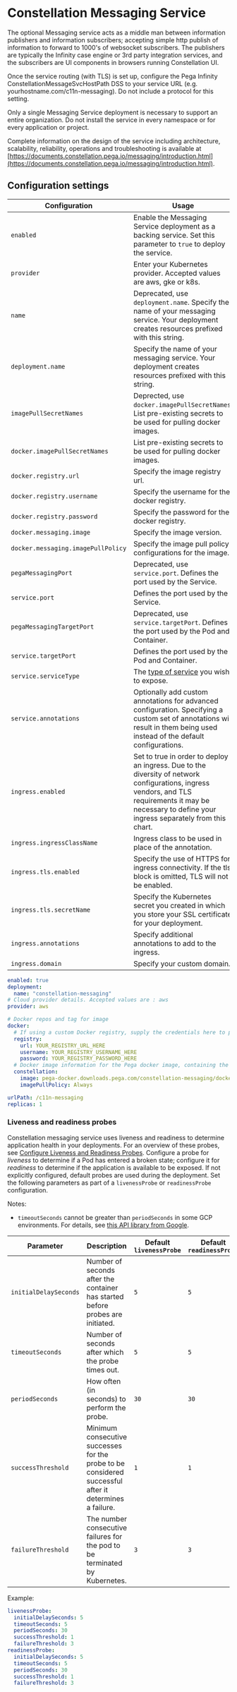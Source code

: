 # Constellation Messaging Service

The optional Messaging service acts as a middle man between information publishers and information subscribers; accepting simple http publish of information to forward to 1000's of websocket subscribers. The publishers are typically the Infinity case engine or 3rd party integration services, and the subscribers are UI components in browsers running Constellation UI.

Once the service routing (with TLS) is set up, configure the Pega Infinity ConstellationMessageSvcHostPath DSS to your service URL (e.g.  yourhostname.com/c11n-messaging). Do not include a protocol for this setting.

Only a single Messaging Service deployment is necessary to support an entire organization.  Do not install the service in every namespace or for every application or project.

Complete information on the design of the service including architecture, scalability, reliability, operations and troubleshooting is available at [https://documents.constellation.pega.io/messaging/introduction.html](https://documents.constellation.pega.io/messaging/introduction.html).

## Configuration settings

| Configuration                           | Usage                                                                                                                                                                                                                                                                                                                                                                                                                                                                                                  |
|-----------------------------------------|--------------------------------------------------------------------------------------------------------------------------------------------------------------------------------------------------------------------------------------------------------------------------------------------------------------------------------------------------------------------------------------------------------------------------------------------------------------------------------------------------------|
| `enabled`                               | Enable the Messaging Service deployment as a backing service. Set this parameter to `true` to deploy the service.                                                                                                                                                                                                                |
| `provider`                              | Enter your Kubernetes provider. Accepted values are aws, gke or k8s.  |
| `name`                                  | Deprecated, use `deployment.name`. Specify the name of your messaging service. Your deployment creates resources prefixed with this string.                                                                                                                                                                                                                                                                                                                                                          |
| `deployment.name`                        | Specify the name of your messaging service. Your deployment creates resources prefixed with this string.                                                                                                                                                                                                                                                                                                                                                          |
| `imagePullSecretNames`                            | Deprected, use `docker.imagePullSecretNames`. List pre-existing secrets to be used for pulling docker images.                                                                                                                                                                                                                                                                                                           |
| `docker.imagePullSecretNames`                            | List pre-existing secrets to be used for pulling docker images.                                                                                                                                                                                                                                                                                                           |
| `docker.registry.url`                        | Specify the image registry url.                                                                                                                                                                                                                                                                                          |
| `docker.registry.username`                        | Specify the username for the docker registry.                                                                                                                                                                                                                                                                                          |
| `docker.registry.password`                        | Specify the password for the docker registry.                                                                                                                                                                                                                                                                                          |
| `docker.messaging.image`                        | Specify the image version.                                                                                                                                                                                                                                                                                          |
| `docker.messaging.imagePullPolicy`                        | Specify the image pull policy configurations for the image.                                                                                                                                                                                                                                                                                          |
| `pegaMessagingPort`                            | Deprecated, use `service.port`. Defines the port used by the Service.                                                                                                                                                                                                                                                                                                           |
| `service.port`                            | Defines the port used by the Service.                                                                                                                                                                                                                                                                                                           |
| `pegaMessagingTargetPort`                            | Deprecated, use `service.targetPort`. Defines the port used by the Pod and Container.                                                                                                                                                                                                                                                                                                           |
| `service.targetPort`                            | Defines the port used by the Pod and Container.                                                                                                                                                                                                                                                                                                           |
| `service.serviceType`                        | The [type of service](https://kubernetes.io/docs/concepts/services-networking/service/#publishing-services-service-types) you wish to expose.                                                                                                                                                                                                                                               |
| `service.annotations`                        | Optionally add custom annotations for advanced configuration. Specifying a custom set of annotations will result in them being used instead of the default configurations.                                                                                                                                                                                                                                               |
| `ingress.enabled`                        | Set to true in order to deploy an ingress. Due to the diversity of network configurations, ingress vendors, and TLS requirements it may be necessary to define your ingress separately from this chart.                                                                                                                                                                                                                                              |
| `ingress.ingressClassName`                        | Ingress class to be used in place of the annotation.                                                                                                                                                                                                                                               |
| `ingress.tls.enabled`                        | Specify the use of HTTPS for ingress connectivity. If the tls block is omitted, TLS will not be enabled.                                                                                                                                                                                                                                               |
| `ingress.tls.secretName`                        | Specify the Kubernetes secret you created in which you store your SSL certificate for your deployment.                                                                                                                                                                                                                                               |
| `ingress.annotations`                        | Specify additional annotations to add to the ingress.                                                                                                                                                                                                           |
| `ingress.domain`                        | Specify your custom domain.                                                                                                                                                                                                                                                                                         |

```yaml
enabled: true
deployment:
  name: "constellation-messaging"
# Cloud provider details. Accepted values are : aws
provider: aws

# Docker repos and tag for image
docker:
  # If using a custom Docker registry, supply the credentials here to pull Docker images.
  registry:
    url: YOUR_REGISTRY_URL_HERE
    username: YOUR_REGISTRY_USERNAME_HERE
    password: YOUR_REGISTRY_PASSWORD_HERE
  # Docker image information for the Pega docker image, containing the application server.
  constellation:
    image: pega-docker.downloads.pega.com/constellation-messaging/docker-image:5.4.0
    imagePullPolicy: Always

urlPath: /c11n-messaging
replicas: 1

```

### Liveness and readiness probes

Constellation messaging service uses liveness and readiness to determine application health in your deployments. For an overview of these probes, see [Configure Liveness and Readiness Probes](https://kubernetes.io/docs/tasks/configure-pod-container/configure-liveness-readiness-startup-probes/). Configure a probe for *liveness* to determine if a Pod has entered a broken state; configure it for *readiness* to determine if the application is available to be exposed. If not explicitly configured, default probes are used during the deployment. Set the following parameters as part of a `livenessProbe` or `readinessProbe` configuration.

Notes:
* `timeoutSeconds` cannot be greater than `periodSeconds` in some GCP environments. For details, see [this API library from Google](https://developers.google.com/resources/api-libraries/documentation/compute/v1/csharp/latest/classGoogle_1_1Apis_1_1Compute_1_1v1_1_1Data_1_1HttpHealthCheck.html#a027a3932f0681df5f198613701a83145).

Parameter             | Description    | Default `livenessProbe` | Default `readinessProbe`
---                   | ---            | ---                     | ---
`initialDelaySeconds` | Number of seconds after the container has started before probes are initiated. | `5` | `5`
`timeoutSeconds`      | Number of seconds after which the probe times out. | `5` | `5`
`periodSeconds`       | How often (in seconds) to perform the probe. | `30` | `30`
`successThreshold`    | Minimum consecutive successes for the probe to be considered successful after it determines a failure. | `1` | `1`
`failureThreshold`    | The number consecutive failures for the pod to be terminated by Kubernetes. | `3` | `3`

Example:

```yaml
livenessProbe:
  initialDelaySeconds: 5
  timeoutSeconds: 5
  periodSeconds: 30
  successThreshold: 1
  failureThreshold: 3
readinessProbe:
  initialDelaySeconds: 5
  timeoutSeconds: 5
  periodSeconds: 30
  successThreshold: 1
  failureThreshold: 3
```